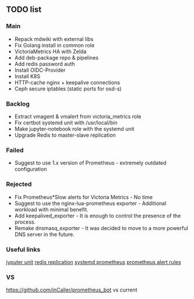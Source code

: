 ## TODO list

### Main
- Repack mdwiki with external libs
- Fix Golang install in common role
- VictoriaMetrics HA with Zelda
- Add deb-package repo & pipelines
- Add redis password auth
- Install OIDC-Provider
- Install K8S
- HTTP-cache nginx + keepalive connections
- Ceph secure iptables (static ports for osd-s)

### Backlog
- Extract vmagent & vmalert from victoria_metrics role
- Fix certbot systemd unit with /usr/local/bin
- Make jupyter-notebook role with the systemd unit
- Upgrade Redis to master-slave replication

### Failed
- Suggest to use 1.x version of Prometheus - extremely outdated configuration

### Rejected
- Fix Prometheus*Slow alerts for Victoria Metrics - No time
- Suggest to use the nginx-lua-prometheus exporter - Additional workload with minimal benefit.
- Add keepalived_exporter - It is enough to control the presence of the process.
- Remake dnsmasq_exporter - It was decided to move to a more powerful DNS server in the future.

### Useful links
[jyputer unit](https://gist.github.com/whophil/5a2eab328d2f8c16bb31c9ceaf23164f)
[redis replication](https://rtfm.co.ua/redis-replikaciya-chast-2-master-slave-replikaciya-i-redis-sentinel/)
[systemd prometheus](https://medium.com/kartbites/process-level-monitoring-and-alerting-in-prometheus-915ed7508058)
[prometheus alert rules](https://awesome-prometheus-alerts.grep.to/rules.html)

### VS
https://github.com/inCaller/prometheus_bot vs current
